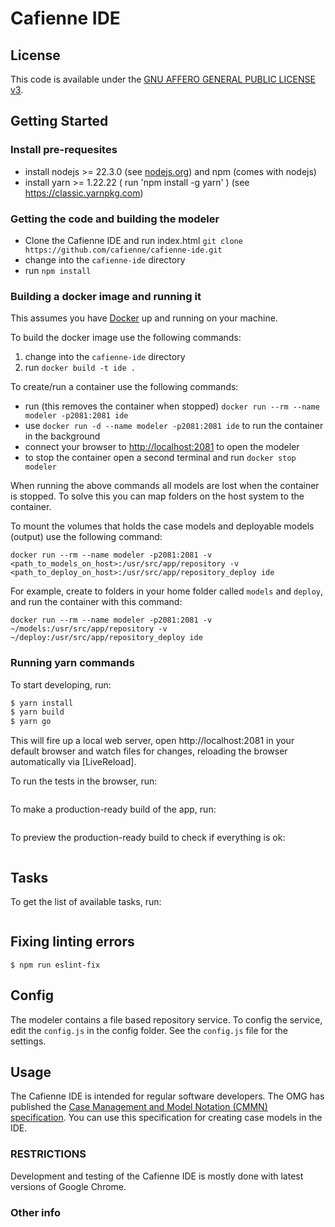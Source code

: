 ﻿# Cafienne IDE

## License 

This code is available under the [GNU AFFERO GENERAL PUBLIC LICENSE v3](LICENSE).

## Getting Started

### Install pre-requesites

* install nodejs >= 22.3.0 (see [nodejs.org](http://nodejs.org)) and npm (comes with nodejs)
* install yarn >= 1.22.22 ( run 'npm install -g yarn' ) (see https://classic.yarnpkg.com)

### Getting the code and building the modeler

* Clone the Cafienne IDE and run index.html `git clone https://github.com/cafienne/cafienne-ide.git`
* change into the `cafienne-ide` directory
* run `npm install`

### Building a docker image and running it

This assumes you have [Docker](https://www.docker.com/products/overview) up and running on your machine.

To build the docker image use the following commands:

1. change into the `cafienne-ide` directory
2. run `docker build -t ide .`

To create/run a container use the following commands:

* run (this removes the container when stopped) `docker run --rm --name modeler -p2081:2081 ide`
* use `docker run -d --name modeler -p2081:2081 ide` to run the container in the background
* connect your browser to [http://localhost:2081](http://localhost:2081) to open the modeler
* to stop the container open a second terminal and run `docker stop modeler`

When running the above commands all models are lost when the container is stopped. To solve this you can map
folders on the host system to the container.

To mount the volumes that holds the case models and deployable models (output) use the following command:

`docker run --rm --name modeler -p2081:2081 -v <path_to_models_on_host>:/usr/src/app/repository -v <path_to_deploy_on_host>:/usr/src/app/repository_deploy ide`

For example, create to folders in your home folder called `models` and `deploy`, and run the container
with this command:

`docker run --rm --name modeler -p2081:2081 -v ~/models:/usr/src/app/repository -v ~/deploy:/usr/src/app/repository_deploy ide`


### Running yarn commands

To start developing, run:

```sh
$ yarn install
$ yarn build
$ yarn go
```

This will fire up a local web server, open http://localhost:2081 in your default browser and watch files for changes, reloading the browser automatically via [LiveReload].

To run the tests in the browser, run:

```sh
```

To make a production-ready build of the app, run:

```sh
```

To preview the production-ready build to check if everything is ok:

```sh
```

## Tasks

To get the list of available tasks, run:

```sh
```

## Fixing linting errors

```
$ npm run eslint-fix
```

## Config
The modeler contains a file based repository service. To config the service, edit the `config.js` in the config folder.
See the `config.js` file for the settings.

## Usage

The Cafienne IDE is intended for regular software developers.
The OMG has published the [Case Management and Model Notation (CMMN) specification](http://www.omg.org/spec/CMMN/).
You can use this specification for creating case models in the IDE.

### RESTRICTIONS

Development and testing of the Cafienne IDE is mostly done with latest versions of Google Chrome.

### Other info
